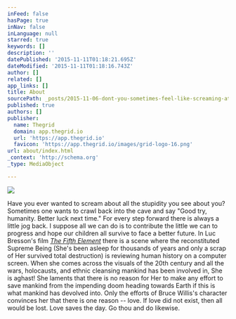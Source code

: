 ```yaml
---
inFeed: false
hasPage: true
inNav: false
inLanguage: null
starred: true
keywords: []
description: ''
datePublished: '2015-11-11T01:18:21.695Z'
dateModified: '2015-11-11T01:18:16.743Z'
author: []
related: []
app_links: []
title: About
sourcePath: _posts/2015-11-06-dont-you-sometimes-feel-like-screaming-at-the-stupidity-and.md
published: true
authors: []
publisher:
  name: Thegrid
  domain: app.thegrid.io
  url: 'https://app.thegrid.io'
  favicon: 'https://app.thegrid.io/images/grid-logo-16.png'
url: about/index.html
_context: 'http://schema.org'
_type: MediaObject

---
```

![](https://the-grid-user-content.s3-us-west-2.amazonaws.com/0d04c614-9f1d-4529-a857-42d27c3c2e1f.jpg)

Have you ever wanted to scream about all the stupidity you see about you?       Sometimes one wants to crawl back into the cave and say "Good try, humanity. Better luck next time." For every step forward there is always a little jog back.  I suppose all we can do is to contribute the little we can to progress and hope our children all survive to face a better future.     In Luc Bresson's film _[The Fifth Element][0]_ there is a scene where the reconstituted Supreme Being (She's been asleep for thousands of years and only a scrap of Her survived total destruction) is reviewing human history on a computer screen. When she comes across the visuals of the 20th century and all the wars, holocausts, and ethnic cleansing mankind has been involved in, She is aghast! She laments that there is no reason for Her to make any effort to save mankind from the impending doom heading towards Earth if this is what mankind has devolved into. Only the efforts of Bruce Willis's character convinces her that there is one reason --  love. If love did not exist, then all would be lost. Love saves the day. Go thou and do likewise.

[0]: http://www.imdb.com/title/tt0119116/?ref_=nv_sr_1